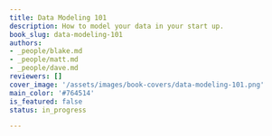 ```yaml
---
title: Data Modeling 101
description: How to model your data in your start up.
book_slug: data-modeling-101
authors:
- _people/blake.md
- _people/matt.md
- _people/dave.md
reviewers: []
cover_image: '/assets/images/book-covers/data-modeling-101.png'
main_color: '#764514'
is_featured: false
status: in_progress

---
```

